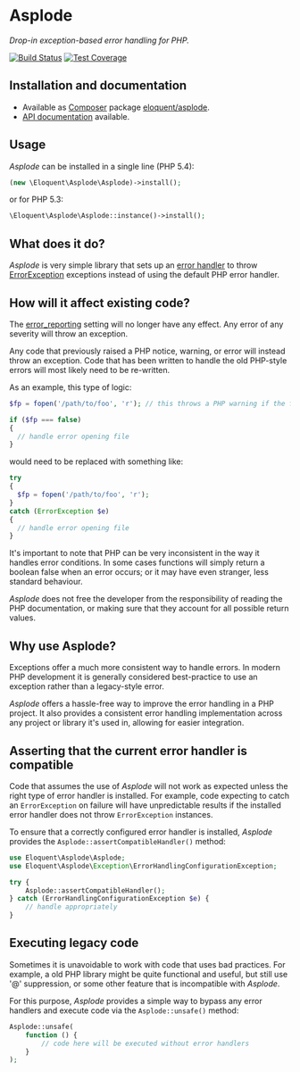 # Asplode

*Drop-in exception-based error handling for PHP.*

[![Build Status]][Latest build]
[![Test Coverage]][Test coverage report]

## Installation and documentation

* Available as [Composer] package [eloquent/asplode].
* [API documentation] available.

## Usage

*Asplode* can be installed in a single line (PHP 5.4):

```php
(new \Eloquent\Asplode\Asplode)->install();
```

or for PHP 5.3:

```php
\Eloquent\Asplode\Asplode::instance()->install();
```

## What does it do?

*Asplode* is very simple library that sets up an [error handler] to throw
[ErrorException] exceptions instead of using the default PHP error handler.

## How will it affect existing code?

The [error_reporting] setting will no longer have any effect. Any error of any
severity will throw an exception.

Any code that previously raised a PHP notice, warning, or error will instead
throw an exception. Code that has been written to handle the old PHP-style
errors will most likely need to be re-written.

As an example, this type of logic:

```php
$fp = fopen('/path/to/foo', 'r'); // this throws a PHP warning if the file is not found

if ($fp === false)
{
  // handle error opening file
}
```

would need to be replaced with something like:

```php
try
{
  $fp = fopen('/path/to/foo', 'r');
}
catch (ErrorException $e)
{
  // handle error opening file
}
```

It's important to note that PHP can be very inconsistent in the way it handles
error conditions. In some cases functions will simply return a boolean false
when an error occurs; or it may have even stranger, less standard behaviour.

*Asplode* does not free the developer from the responsibility of reading the PHP
documentation, or making sure that they account for all possible return values.

## Why use Asplode?

Exceptions offer a much more consistent way to handle errors. In modern PHP
development it is generally considered best-practice to use an exception rather
than a legacy-style error.

*Asplode* offers a hassle-free way to improve the error handling in a PHP
project. It also provides a consistent error handling implementation across
any project or library it's used in, allowing for easier integration.

## Asserting that the current error handler is compatible

Code that assumes the use of *Asplode* will not work as expected unless the
right type of error handler is installed. For example, code expecting to catch
an `ErrorException` on failure will have unpredictable results if the installed
error handler does not throw `ErrorException` instances.

To ensure that a correctly configured error handler is installed, *Asplode*
provides the `Asplode::assertCompatibleHandler()` method:

```php
use Eloquent\Asplode\Asplode;
use Eloquent\Asplode\Exception\ErrorHandlingConfigurationException;

try {
    Asplode::assertCompatibleHandler();
} catch (ErrorHandlingConfigurationException $e) {
    // handle appropriately
}
```

## Executing legacy code

Sometimes it is unavoidable to work with code that uses bad practices. For
example, a old PHP library might be quite functional and useful, but still use
'@' suppression, or some other feature that is incompatible with *Asplode*.

For this purpose, *Asplode* provides a simple way to bypass any error handlers
and execute code via the `Asplode::unsafe()` method:

```php
Asplode::unsafe(
    function () {
        // code here will be executed without error handlers
    }
);
```

<!-- References -->

[API documentation]: http://lqnt.co/asplode/artifacts/documentation/api/
[Build Status]: https://raw.github.com/eloquent/asplode/gh-pages/artifacts/images/icecave/regular/build-status.png
[Composer]: http://getcomposer.org/
[eloquent/asplode]: https://packagist.org/packages/eloquent/asplode
[error handler]: http://php.net/set_error_handler
[error_reporting]: http://php.net/error_reporting
[ErrorException]: http://php.net/ErrorException
[Latest build]: http://travis-ci.org/eloquent/asplode
[Test coverage report]: http://lqnt.co/asplode/artifacts/tests/coverage/
[Test Coverage]: https://raw.github.com/eloquent/asplode/gh-pages/artifacts/images/icecave/regular/coverage.png
